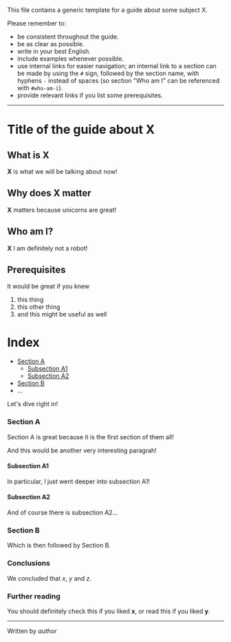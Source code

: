 This file contains a generic template for a guide about some subject X.

Please remember to:
 - be consistent throughout the guide.
 - be as clear as possible.
 - write in your best English.
 - include examples whenever possible.
 - use internal links for easier navigation; an internal link to a section can be made by using the `#` sign, followed by the section name, with hyphens `-` instead of spaces (so section "Who am I" can be referenced with `#who-am-i`).
 - provide relevant links if you list some prerequisites.
 
------

# Title of the guide about X

## What is X
**X** is what we will be talking about now!

## Why does X matter 
**X** matters because unicorns are great!

## Who am I?
**X** I am definitely not a robot!

## Prerequisites
It would be great if you knew
  1. this thing
  2. this other thing
  3. and this might be useful as well

# Index
 - [Section A](#section-a)
   - [Subsection A1](#subsection-a1)
   - [Subsection A2](#subsection-a2)
 - [Section B](#section-b)
 - ...
 
Let's dive right in!
 
### Section A
Section A is great because it is the first section of them all!

And this would be another very interesting paragrah!
 
#### Subsection A1
In particular, I just went deeper into subsection A1!

#### Subsection A2
And of course there is subsection A2...

### Section B
Which is then followed by Section B.

### Conclusions
We concluded that _x_, _y_ and _z_.

### Further reading
You should definitely check this if you liked **x**, or read this if you liked **y**.

----
Written by _author_
